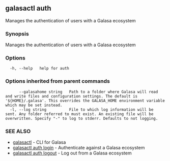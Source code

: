 ## galasactl auth

Manages the authentication of users with a Galasa ecosystem

### Synopsis

Manages the authentication of users with a Galasa ecosystem

### Options

```
  -h, --help   help for auth
```

### Options inherited from parent commands

```
      --galasahome string   Path to a folder where Galasa will read and write files and configuration settings. The default is '${HOME}/.galasa'. This overrides the GALASA_HOME environment variable which may be set instead.
  -l, --log string          File to which log information will be sent. Any folder referred to must exist. An existing file will be overwritten. Specify "-" to log to stderr. Defaults to not logging.
```

### SEE ALSO

* [galasactl](galasactl.md)	 - CLI for Galasa
* [galasactl auth login](galasactl_auth_login.md)	 - Authenticate against a Galasa ecosystem
* [galasactl auth logout](galasactl_auth_logout.md)	 - Log out from a Galasa ecosystem

